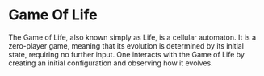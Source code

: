 # Game Of Life
The Game of Life, also known simply as Life, is a cellular automaton. It is a zero-player game, meaning that its evolution is determined by its initial state, requiring no further input. One interacts with the Game of Life by creating an initial configuration and observing how it evolves.
